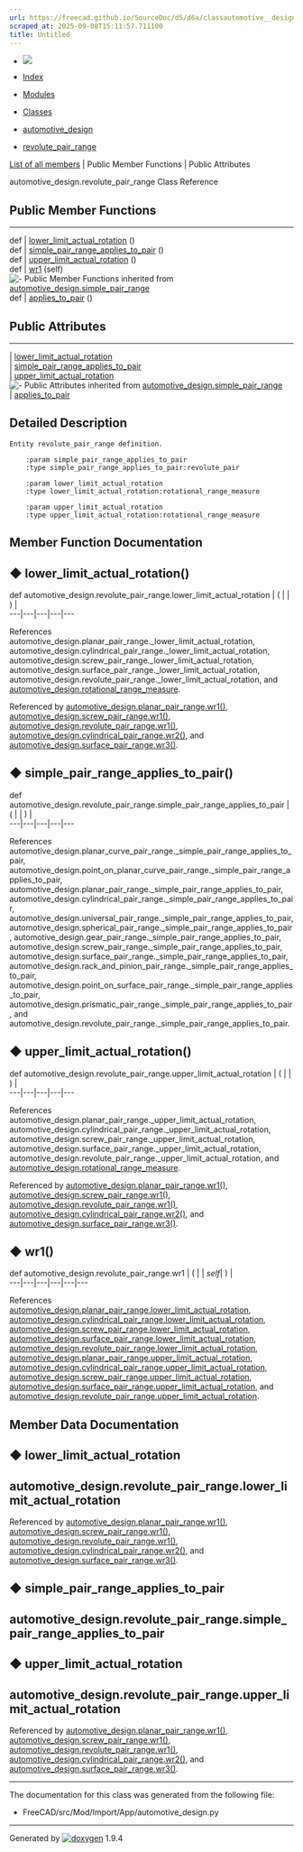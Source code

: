 ```yaml
---
url: https://freecad.github.io/SourceDoc/d5/d6a/classautomotive__design_1_1revolute__pair__range.html
scraped_at: 2025-09-08T15:11:57.711100
title: Untitled
---
```


  * [ ![](https://www.freecad.org/svg/logo-freecad.svg) ](https://freecadweb.org "FreeCAD")
  * [Index](../../index.html "Index")
  * [Modules](../../modules.html "Modules list")
  * [Classes](../../annotated.html "Annotated list")

  * [automotive_design](../../d4/ddf/namespaceautomotive__design.html)
  * [revolute_pair_range](../../d5/d6a/classautomotive__design_1_1revolute__pair__range.html)

[List of all members](../../df/d85/classautomotive__design_1_1revolute__pair__range-members.html) | Public Member Functions | Public Attributes

automotive_design.revolute_pair_range Class Reference

##  Public Member Functions  
  
---  
def | [lower_limit_actual_rotation](../../d5/d6a/classautomotive__design_1_1revolute__pair__range.html#ad4e6d86f3346ccccb033bb2e8645a1a4) ()  
def | [simple_pair_range_applies_to_pair](../../d5/d6a/classautomotive__design_1_1revolute__pair__range.html#aaf1cea5200fd597958fcfa129e54fe8b) ()  
def | [upper_limit_actual_rotation](../../d5/d6a/classautomotive__design_1_1revolute__pair__range.html#ada2dcaa0f8d13358b00908dd5ee5e0da) ()  
def | [wr1](../../d5/d6a/classautomotive__design_1_1revolute__pair__range.html#a1755019153af246320f72625d1a3ab1a) (self)  
![-](../../closed.png) Public Member Functions inherited from
[automotive_design.simple_pair_range](../../d3/d35/classautomotive__design_1_1simple__pair__range.html)  
def | [applies_to_pair](../../d3/d35/classautomotive__design_1_1simple__pair__range.html#a34d466ba4abfc972eddb7542a66e3865) ()  
  
##  Public Attributes  
  
---  
|
[lower_limit_actual_rotation](../../d5/d6a/classautomotive__design_1_1revolute__pair__range.html#afbf29d85aeacc28ea9e3c65f23c9bec9)  
|
[simple_pair_range_applies_to_pair](../../d5/d6a/classautomotive__design_1_1revolute__pair__range.html#a17c559c3da24ee5b7bcaad85880dfcf9)  
|
[upper_limit_actual_rotation](../../d5/d6a/classautomotive__design_1_1revolute__pair__range.html#acbcd4d05df1ac629d9d0fe7a5a9baa5f)  
![-](../../closed.png) Public Attributes inherited from
[automotive_design.simple_pair_range](../../d3/d35/classautomotive__design_1_1simple__pair__range.html)  
|
[applies_to_pair](../../d3/d35/classautomotive__design_1_1simple__pair__range.html#a482e1ee88d0745baefe27406e3b45d03)  
  
## Detailed Description

    
    
    Entity revolute_pair_range definition.
    
        :param simple_pair_range_applies_to_pair
        :type simple_pair_range_applies_to_pair:revolute_pair
    
        :param lower_limit_actual_rotation
        :type lower_limit_actual_rotation:rotational_range_measure
    
        :param upper_limit_actual_rotation
        :type upper_limit_actual_rotation:rotational_range_measure

## Member Function Documentation

## ◆ lower_limit_actual_rotation()

def automotive_design.revolute_pair_range.lower_limit_actual_rotation  | ( | | ) |   
---|---|---|---|---  
  
References automotive_design.planar_pair_range._lower_limit_actual_rotation,
automotive_design.cylindrical_pair_range._lower_limit_actual_rotation,
automotive_design.screw_pair_range._lower_limit_actual_rotation,
automotive_design.surface_pair_range._lower_limit_actual_rotation,
automotive_design.revolute_pair_range._lower_limit_actual_rotation, and
[automotive_design.rotational_range_measure](../../d4/ddf/namespaceautomotive__design.html#af1663e07041fb01b2d9c1d995f3ae0dc).

Referenced by
[automotive_design.planar_pair_range.wr1()](../../d3/d63/classautomotive__design_1_1planar__pair__range.html#adcd88f48425fab30949f3b9529eb3b04),
[automotive_design.screw_pair_range.wr1()](../../de/d80/classautomotive__design_1_1screw__pair__range.html#ad2fe9f4702583a8a058b1551d1b8e809),
[automotive_design.revolute_pair_range.wr1()](../../d5/d6a/classautomotive__design_1_1revolute__pair__range.html#a1755019153af246320f72625d1a3ab1a),
[automotive_design.cylindrical_pair_range.wr2()](../../dc/d91/classautomotive__design_1_1cylindrical__pair__range.html#a1fe3024941fa140a1c58b2750a0f1dcd),
and
[automotive_design.surface_pair_range.wr3()](../../d2/d05/classautomotive__design_1_1surface__pair__range.html#ab8a260e1da765fa896e1341d5625b849).

## ◆ simple_pair_range_applies_to_pair()

def automotive_design.revolute_pair_range.simple_pair_range_applies_to_pair  | ( | | ) |   
---|---|---|---|---  
  
References
automotive_design.planar_curve_pair_range._simple_pair_range_applies_to_pair,
automotive_design.point_on_planar_curve_pair_range._simple_pair_range_applies_to_pair,
automotive_design.planar_pair_range._simple_pair_range_applies_to_pair,
automotive_design.cylindrical_pair_range._simple_pair_range_applies_to_pair,
automotive_design.universal_pair_range._simple_pair_range_applies_to_pair,
automotive_design.spherical_pair_range._simple_pair_range_applies_to_pair,
automotive_design.gear_pair_range._simple_pair_range_applies_to_pair,
automotive_design.screw_pair_range._simple_pair_range_applies_to_pair,
automotive_design.surface_pair_range._simple_pair_range_applies_to_pair,
automotive_design.rack_and_pinion_pair_range._simple_pair_range_applies_to_pair,
automotive_design.point_on_surface_pair_range._simple_pair_range_applies_to_pair,
automotive_design.prismatic_pair_range._simple_pair_range_applies_to_pair, and
automotive_design.revolute_pair_range._simple_pair_range_applies_to_pair.

## ◆ upper_limit_actual_rotation()

def automotive_design.revolute_pair_range.upper_limit_actual_rotation  | ( | | ) |   
---|---|---|---|---  
  
References automotive_design.planar_pair_range._upper_limit_actual_rotation,
automotive_design.cylindrical_pair_range._upper_limit_actual_rotation,
automotive_design.screw_pair_range._upper_limit_actual_rotation,
automotive_design.surface_pair_range._upper_limit_actual_rotation,
automotive_design.revolute_pair_range._upper_limit_actual_rotation, and
[automotive_design.rotational_range_measure](../../d4/ddf/namespaceautomotive__design.html#af1663e07041fb01b2d9c1d995f3ae0dc).

Referenced by
[automotive_design.planar_pair_range.wr1()](../../d3/d63/classautomotive__design_1_1planar__pair__range.html#adcd88f48425fab30949f3b9529eb3b04),
[automotive_design.screw_pair_range.wr1()](../../de/d80/classautomotive__design_1_1screw__pair__range.html#ad2fe9f4702583a8a058b1551d1b8e809),
[automotive_design.revolute_pair_range.wr1()](../../d5/d6a/classautomotive__design_1_1revolute__pair__range.html#a1755019153af246320f72625d1a3ab1a),
[automotive_design.cylindrical_pair_range.wr2()](../../dc/d91/classautomotive__design_1_1cylindrical__pair__range.html#a1fe3024941fa140a1c58b2750a0f1dcd),
and
[automotive_design.surface_pair_range.wr3()](../../d2/d05/classautomotive__design_1_1surface__pair__range.html#ab8a260e1da765fa896e1341d5625b849).

## ◆ wr1()

def automotive_design.revolute_pair_range.wr1  | ( |  | _self_| ) |   
---|---|---|---|---|---  
  
References
[automotive_design.planar_pair_range.lower_limit_actual_rotation](../../d3/d63/classautomotive__design_1_1planar__pair__range.html#aa94241d907a80c44cda4cf20560c2c25),
[automotive_design.cylindrical_pair_range.lower_limit_actual_rotation](../../dc/d91/classautomotive__design_1_1cylindrical__pair__range.html#a53fd0c0e0a31071bf0c74186f1cc71fe),
[automotive_design.screw_pair_range.lower_limit_actual_rotation](../../de/d80/classautomotive__design_1_1screw__pair__range.html#a0a70e633c8457d29f4ed92ed0f9de748),
[automotive_design.surface_pair_range.lower_limit_actual_rotation](../../d2/d05/classautomotive__design_1_1surface__pair__range.html#a02ac8840f95c70c90b4680bb4fa92d94),
[automotive_design.revolute_pair_range.lower_limit_actual_rotation](../../d5/d6a/classautomotive__design_1_1revolute__pair__range.html#afbf29d85aeacc28ea9e3c65f23c9bec9),
[automotive_design.planar_pair_range.upper_limit_actual_rotation](../../d3/d63/classautomotive__design_1_1planar__pair__range.html#ad09fa125d01307d879a193b32e268d3c),
[automotive_design.cylindrical_pair_range.upper_limit_actual_rotation](../../dc/d91/classautomotive__design_1_1cylindrical__pair__range.html#a952e189891bb61b5824e527b5e37289f),
[automotive_design.screw_pair_range.upper_limit_actual_rotation](../../de/d80/classautomotive__design_1_1screw__pair__range.html#a9b3432c3ed50a3f6ba8c178d4fe01c3e),
[automotive_design.surface_pair_range.upper_limit_actual_rotation](../../d2/d05/classautomotive__design_1_1surface__pair__range.html#aa63ca05bffb19167ab66561b17ee7123),
and
[automotive_design.revolute_pair_range.upper_limit_actual_rotation](../../d5/d6a/classautomotive__design_1_1revolute__pair__range.html#acbcd4d05df1ac629d9d0fe7a5a9baa5f).

## Member Data Documentation

## ◆ lower_limit_actual_rotation

automotive_design.revolute_pair_range.lower_limit_actual_rotation  
---  
  
Referenced by
[automotive_design.planar_pair_range.wr1()](../../d3/d63/classautomotive__design_1_1planar__pair__range.html#adcd88f48425fab30949f3b9529eb3b04),
[automotive_design.screw_pair_range.wr1()](../../de/d80/classautomotive__design_1_1screw__pair__range.html#ad2fe9f4702583a8a058b1551d1b8e809),
[automotive_design.revolute_pair_range.wr1()](../../d5/d6a/classautomotive__design_1_1revolute__pair__range.html#a1755019153af246320f72625d1a3ab1a),
[automotive_design.cylindrical_pair_range.wr2()](../../dc/d91/classautomotive__design_1_1cylindrical__pair__range.html#a1fe3024941fa140a1c58b2750a0f1dcd),
and
[automotive_design.surface_pair_range.wr3()](../../d2/d05/classautomotive__design_1_1surface__pair__range.html#ab8a260e1da765fa896e1341d5625b849).

## ◆ simple_pair_range_applies_to_pair

automotive_design.revolute_pair_range.simple_pair_range_applies_to_pair  
---  
  
## ◆ upper_limit_actual_rotation

automotive_design.revolute_pair_range.upper_limit_actual_rotation  
---  
  
Referenced by
[automotive_design.planar_pair_range.wr1()](../../d3/d63/classautomotive__design_1_1planar__pair__range.html#adcd88f48425fab30949f3b9529eb3b04),
[automotive_design.screw_pair_range.wr1()](../../de/d80/classautomotive__design_1_1screw__pair__range.html#ad2fe9f4702583a8a058b1551d1b8e809),
[automotive_design.revolute_pair_range.wr1()](../../d5/d6a/classautomotive__design_1_1revolute__pair__range.html#a1755019153af246320f72625d1a3ab1a),
[automotive_design.cylindrical_pair_range.wr2()](../../dc/d91/classautomotive__design_1_1cylindrical__pair__range.html#a1fe3024941fa140a1c58b2750a0f1dcd),
and
[automotive_design.surface_pair_range.wr3()](../../d2/d05/classautomotive__design_1_1surface__pair__range.html#ab8a260e1da765fa896e1341d5625b849).

* * *

The documentation for this class was generated from the following file:

  * FreeCAD/src/Mod/Import/App/automotive_design.py

* * *

Generated by
[![doxygen](../../doxygen.svg)](https://www.doxygen.org/index.html) 1.9.4

